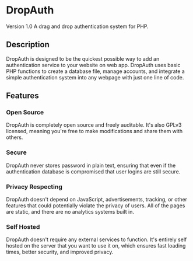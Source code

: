 # DropAuth

Version 1.0
A drag and drop authentication system for PHP.


## Description

DropAuth is designed to be the quickest possible way to add an authentication service to your website on web app. DropAuth uses basic PHP functions to create a database file, manage accounts, and integrate a simple authentication system into any webpage with just one line of code.


## Features

### Open Source

DropAuth is completely open source and freely auditable. It's also GPLv3 licensed, meaning you're free to make modifications and share them with others.

### Secure

DropAuth never stores password in plain text, ensuring that even if the authentication database is compromised that user logins are still secure.

### Privacy Respecting

DropAuth doesn't depend on JavaScript, advertisements, tracking, or other features that could potentially violate the privacy of users. All of the pages are static, and there are no analytics systems built in.

### Self Hosted

DropAuth doesn't require any external services to function. It's entirely self hosted on the server that you want to use it on, which ensures fast loading times, better security, and improved privacy.
